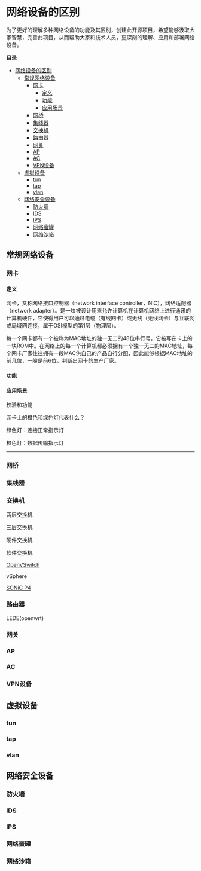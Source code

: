 # 网络设备的区别

为了更好的理解多种网络设备的功能及其区别，创建此开源项目，希望能够汲取大家智慧，完善此项目，从而帮助大家和技术人员，更深刻的理解、应用和部署网络设备。

**目录**
<!-- TOC -->

- [网络设备的区别](#网络设备的区别)
    - [常规网络设备](#常规网络设备)
        - [网卡](#网卡)
            - [定义](#定义)
            - [功能](#功能)
            - [应用场景](#应用场景)
        - [网桥](#网桥)
        - [集线器](#集线器)
        - [交换机](#交换机)
        - [路由器](#路由器)
        - [网关](#网关)
        - [AP](#ap)
        - [AC](#ac)
        - [VPN设备](#vpn设备)
    - [虚拟设备](#虚拟设备)
        - [tun](#tun)
        - [tap](#tap)
        - [vlan](#vlan)
    - [网络安全设备](#网络安全设备)
        - [防火墙](#防火墙)
        - [IDS](#ids)
        - [IPS](#ips)
        - [网络蜜罐](#网络蜜罐)
        - [网络沙箱](#网络沙箱)

<!-- /TOC -->

## 常规网络设备

### 网卡

#### 定义

网卡，又称网络接口控制器（network interface controller，NIC），网络适配器（network adapter）。是一块被设计用来允许计算机在计算机网络上进行通讯的计算机硬件，它使得用户可以通过电缆（有线网卡）或无线（无线网卡）与互联网或局域网连接，属于OSI模型的第1层（物理层）。

每一个网卡都有一个被称为MAC地址的独一无二的48位串行号，它被写在卡上的一块ROM中。在网络上的每一个计算机都必须拥有一个独一无二的MAC地址，每个网卡厂家往往拥有一段MAC供自己的产品自行分配，因此能够根据MAC地址的前几位，一般是前6位，判断出网卡的生产厂家。

#### 功能

#### 应用场景


校验和功能

网卡上的橙色和绿色灯代表什么？

绿色灯：连接正常指示灯

橙色灯：数据传输指示灯

---

### 网桥

### 集线器

### 交换机

两层交换机

三层交换机

硬件交换机

软件交换机

[OpenVSwitch](http://www.openvswitch.org/)

vSphere

[SONiC P4](https://github.com/Azure/SONiC/wiki/SONiC-P4-Software-Switch)

### 路由器

LEDE(openwrt)

### 网关

### AP

### AC

### VPN设备

## 虚拟设备

### tun

### tap

### vlan

## 网络安全设备

### 防火墙

### IDS

### IPS

### 网络蜜罐

### 网络沙箱

